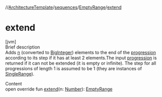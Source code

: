 //[ArchitectureTemplate](../../index.md)/[sequences](../index.md)/[EmptyRange](index.md)/[extend](extend.md)



# extend  
[jvm]  
Brief description  
Adds [n]() (converted to [BigInteger](https://docs.oracle.com/javase/8/docs/api/java/math/BigInteger.html)) elements to the end of the [progression](../-big-integer-progression/index.md) according to its step if it has at least 2 elements.The input [progression](../-big-integer-progression/index.md) is returned if it can not be extended (it is empty or infinite). The step for all progressions of length 1 is assumed to be 1 (they are instances of [SingleRange](../-single-range/index.md)).  
  
  
Content  
open override fun [extend](extend.md)(n: [Number](https://kotlinlang.org/api/latest/jvm/stdlib/kotlin/-number/index.html)): [EmptyRange](index.md)  



